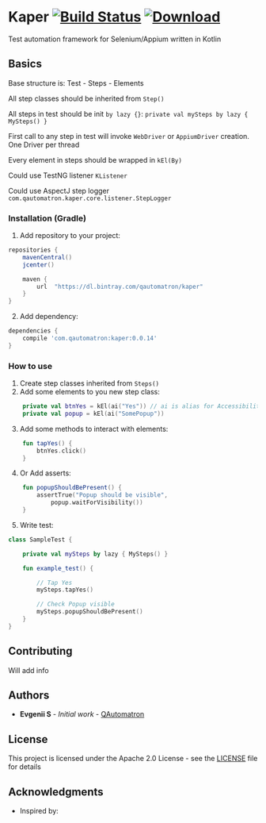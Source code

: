 # Kaper [![Build Status](https://travis-ci.org/QAutomatron/kaper.svg?branch=master)](https://travis-ci.org/QAutomatron/kaper) [ ![Download](https://api.bintray.com/packages/qautomatron/kaper/kaper/images/download.svg) ](https://bintray.com/qautomatron/kaper/kaper/_latestVersion)

Test automation framework for Selenium/Appium written in Kotlin

## Basics

Base structure is: Test - Steps - Elements

All step classes should be inherited from `Step()`

All steps in test should be init `by lazy {}`: `private val mySteps by lazy { MySteps() }`

First call to any step in test will invoke `WebDriver` or `AppiumDriver` creation. One Driver per thread

Every element in steps should be wrapped in `kEl(By)`

Could use TestNG listener `KListener`

Could use AspectJ step logger `com.qautomatron.kaper.core.listener.StepLogger`

### Installation (Gradle)

1. Add repository to your project:
```groovy
repositories {
    mavenCentral()
    jcenter()

    maven {
        url  "https://dl.bintray.com/qautomatron/kaper"
    }
}
```

2. Add dependency:
```groovy
dependencies {
    compile 'com.qautomatron:kaper:0.0.14'
}
``` 

### How to use

1. Create step classes inherited from `Steps()`
2. Add some elements to you new step class:
```kotlin
    private val btnYes = kEl(ai("Yes")) // ai is alias for AccessibilityId
    private val popup = kEl(ai("SomePopup"))
```
3. Add some methods to interact with elements:
```kotlin
    fun tapYes() {
        btnYes.click()
    }
```
4. Or Add asserts:
```kotlin
    fun popupShouldBePresent() {
        assertTrue("Popup should be visible",
            popup.waitForVisibility())
    }
```
5. Write test:
```kotlin
class SampleTest {

    private val mySteps by lazy { MySteps() }

    fun example_test() {

        // Tap Yes
        mySteps.tapYes()

        // Check Popup visible
        mySteps.popupShouldBePresent()
    }
}
```

## Contributing

Will add info

## Authors

* **Evgenii S** - *Initial work* - [QAutomatron](https://github.com/QAutomatron)

## License

This project is licensed under the Apache 2.0 License - see the [LICENSE](LICENSE) file for details

## Acknowledgments

* Inspired by: 
